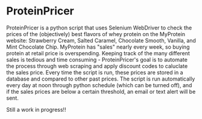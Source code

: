 # ProteinPricer
ProteinPricer is a python script that uses Selenium WebDriver to check the prices of the (objectively) best flavors of whey protein on the MyProtein website: Strawberry Cream, Salted Caramel, Chocolate Smooth, Vanilla, and Mint Chocolate Chip. MyProtein has "sales" nearly every week, so buying protein at retail price is overspending. Keeping track of the many different sales is tedious and time consuming - ProteinPricer's goal is to automate the process through web scraping and apply discount codes to caluclate the sales price. Every time the script is run, these prices are stored in a database and compared to other past prices. The script is run automatically every day at noon through python schedule (which can be turned off), and if the sales prices are below a certain threshold, an email or text alert will be sent.

Still a work in progress!!
